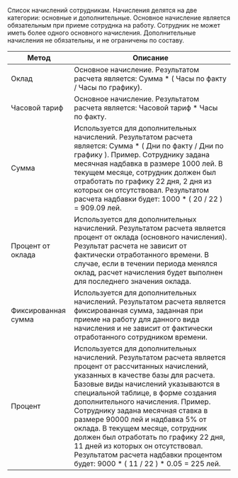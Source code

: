 Список начислений сотрудникам. Начисления делятся на две категории: основные и дополнительные. Основное начисление является обязательным при приеме сотруднка на работу. Сотрудник не может иметь более одного основного начисления. Дополнительные начисления не обязательны, и не ограничены по составу.
 

| Метод               | Описание                                                                                                                                                                                                                                                                                                                                                                                                                                                                                                                                       |
|---------------------|------------------------------------------------------------------------------------------------------------------------------------------------------------------------------------------------------------------------------------------------------------------------------------------------------------------------------------------------------------------------------------------------------------------------------------------------------------------------------------------------------------------------------------------------|
| Оклад               | Основное начисление. Результатом расчета является: Сумма * ( Часы по факту / Часы по графику).                                                                                                                                                                                                                                                                                                                                                                                                                                                 |
| Часовой тариф       | Основное начисление. Результатом расчета является: Часовой тариф * Часы по факту.                                                                                                                                                                                                                                                                                                                                                                                                                                                              |
| Сумма               | Используется для дополнительных начислений. Результатом расчета является: Сумма * ( Дни по факту / Дни по графику ). Пример. Сотруднику задана месячная надбавка в размере 1000 лей. В текущем месяце, сотрудник должен был отработать по графику 22 дня, 2 дня из которых он отсутствовал. Результатом расчета надбавки будет: 1000 * ( 20 / 22 ) = 909.09 лей.                                                                                                                                                                               |
| Процент от оклада   | Используется для дополнительных начислений. Результатом расчета является процент от оклада (основного начисления). Результат расчета не зависит от фактически отработанного времени. В случае, если в течении периода менялся оклад, расчет начисления будет выполнен для последнего значения оклада.                                                                                                                                                                                                                                          |
| Фиксированная сумма | Используется для дополнительных начислений. Результатом расчета является фиксированная сумма, заданная при приеме на работу для данного вида начисления и не зависит от фактически отработанного сотрудником времени.                                                                                                                                                                                                                                                                                                                          |
| Процент             | Используется для дополнительных начислений. Результатом расчета является процент от рассчитанных начислений, указанных в качестве базы для расчета. Базовые виды начислений указываются в специальной таблице, в форме создания дополнительного начисления. Пример. Сотруднику задана месячная ставка в размере 90000 лей и надбавка 5% от оклада. В текущем месяце, сотрудник должен был отработать по графику 22 дня, 11 дней из которых он отсутствовал. Результатом расчета надбавки процентом будет: 9000 * ( 11 / 22 ) * 0.05 = 225 лей. |